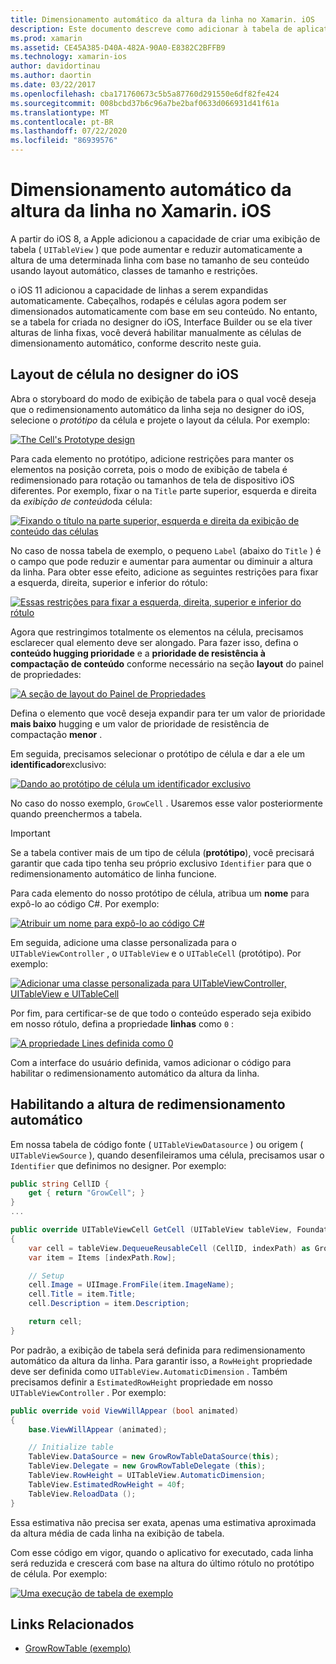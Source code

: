 ```yaml
---
title: Dimensionamento automático da altura da linha no Xamarin. iOS
description: Este documento descreve como adicionar à tabela de aplicativos Xamarin. iOS exibindo linhas cujas alturas variam com base no conteúdo. Ele discute o layout de célula no designer do iOS e habilita a altura de redimensionamento automático.
ms.prod: xamarin
ms.assetid: CE45A385-D40A-482A-90A0-E8382C2BFFB9
ms.technology: xamarin-ios
author: davidortinau
ms.author: daortin
ms.date: 03/22/2017
ms.openlocfilehash: cba171760673c5b5a87760d291550e6df82fe424
ms.sourcegitcommit: 008bcbd37b6c96a7be2baf0633d066931d41f61a
ms.translationtype: MT
ms.contentlocale: pt-BR
ms.lasthandoff: 07/22/2020
ms.locfileid: "86939576"
---
```

# <a name="auto-sizing-row-height-in-xamarinios"></a>Dimensionamento automático da altura da linha no Xamarin. iOS

A partir do iOS 8, a Apple adicionou a capacidade de criar uma exibição de tabela ( `UITableView` ) que pode aumentar e reduzir automaticamente a altura de uma determinada linha com base no tamanho de seu conteúdo usando layout automático, classes de tamanho e restrições.

o iOS 11 adicionou a capacidade de linhas a serem expandidas automaticamente. Cabeçalhos, rodapés e células agora podem ser dimensionados automaticamente com base em seu conteúdo. No entanto, se a tabela for criada no designer do iOS, Interface Builder ou se ela tiver alturas de linha fixas, você deverá habilitar manualmente as células de dimensionamento automático, conforme descrito neste guia.

## <a name="cell-layout-in-the-ios-designer"></a>Layout de célula no designer do iOS

Abra o storyboard do modo de exibição de tabela para o qual você deseja que o redimensionamento automático da linha seja no designer do iOS, selecione o *protótipo* da célula e projete o layout da célula. Por exemplo:

[![](autosizing-row-height-images/table01.png "The Cell's Prototype design")](autosizing-row-height-images/table01.png#lightbox)

Para cada elemento no protótipo, adicione restrições para manter os elementos na posição correta, pois o modo de exibição de tabela é redimensionado para rotação ou tamanhos de tela de dispositivo iOS diferentes. Por exemplo, fixar o na `Title` parte superior, esquerda e direita da *exibição de conteúdo*da célula:

[![Fixando o título na parte superior, esquerda e direita da exibição de conteúdo das células](autosizing-row-height-images/table02.png)](autosizing-row-height-images/table02.png#lightbox)

No caso de nossa tabela de exemplo, o pequeno `Label` (abaixo do `Title` ) é o campo que pode reduzir e aumentar para aumentar ou diminuir a altura da linha. Para obter esse efeito, adicione as seguintes restrições para fixar a esquerda, direita, superior e inferior do rótulo:

[![Essas restrições para fixar a esquerda, direita, superior e inferior do rótulo](autosizing-row-height-images/table03.png)](autosizing-row-height-images/table03.png#lightbox)

Agora que restringimos totalmente os elementos na célula, precisamos esclarecer qual elemento deve ser alongado. Para fazer isso, defina o **conteúdo hugging prioridade** e a **prioridade de resistência à compactação de conteúdo** conforme necessário na seção **layout** do painel de propriedades:

[![A seção de layout do Painel de Propriedades](autosizing-row-height-images/table03a.png)](autosizing-row-height-images/table03a.png#lightbox)

Defina o elemento que você deseja expandir para ter um valor de prioridade **mais baixo** hugging e um valor de prioridade de resistência de compactação **menor** .

Em seguida, precisamos selecionar o protótipo de célula e dar a ele um **identificador**exclusivo:

[![Dando ao protótipo de célula um identificador exclusivo](autosizing-row-height-images/table04.png)](autosizing-row-height-images/table04.png#lightbox)

No caso do nosso exemplo, `GrowCell` . Usaremos esse valor posteriormente quando preenchermos a tabela.

> [!IMPORTANT]
> Se a tabela contiver mais de um tipo de célula (**protótipo**), você precisará garantir que cada tipo tenha seu próprio exclusivo `Identifier` para que o redimensionamento automático de linha funcione.

Para cada elemento do nosso protótipo de célula, atribua um **nome** para expô-lo ao código C#. Por exemplo:

[![Atribuir um nome para expô-lo ao código C#](autosizing-row-height-images/table05.png)](autosizing-row-height-images/table05.png#lightbox)

Em seguida, adicione uma classe personalizada para o `UITableViewController` , o `UITableView` e o `UITableCell` (protótipo). Por exemplo: 

[![Adicionar uma classe personalizada para UITableViewController, UITableView e UITableCell](autosizing-row-height-images/table06.png)](autosizing-row-height-images/table06.png#lightbox)

Por fim, para certificar-se de que todo o conteúdo esperado seja exibido em nosso rótulo, defina a propriedade **linhas** como `0` :

[![A propriedade Lines definida como 0](autosizing-row-height-images/table06.png)](autosizing-row-height-images/table06a.png#lightbox)

Com a interface do usuário definida, vamos adicionar o código para habilitar o redimensionamento automático da altura da linha.

## <a name="enabling-auto-resizing-height"></a>Habilitando a altura de redimensionamento automático

Em nossa tabela de código fonte ( `UITableViewDatasource` ) ou origem ( `UITableViewSource` ), quando desenfileiramos uma célula, precisamos usar o `Identifier` que definimos no designer. Por exemplo:

```csharp
public string CellID {
    get { return "GrowCell"; }
}
...

public override UITableViewCell GetCell (UITableView tableView, Foundation.NSIndexPath indexPath)
{
    var cell = tableView.DequeueReusableCell (CellID, indexPath) as GrowRowTableCell;
    var item = Items [indexPath.Row];

    // Setup
    cell.Image = UIImage.FromFile(item.ImageName);
    cell.Title = item.Title;
    cell.Description = item.Description;

    return cell;
}
```

Por padrão, a exibição de tabela será definida para redimensionamento automático da altura da linha. Para garantir isso, a `RowHeight` propriedade deve ser definida como `UITableView.AutomaticDimension` . Também precisamos definir a `EstimatedRowHeight` propriedade em nosso `UITableViewController` . Por exemplo:

```csharp
public override void ViewWillAppear (bool animated)
{
    base.ViewWillAppear (animated);

    // Initialize table
    TableView.DataSource = new GrowRowTableDataSource(this);
    TableView.Delegate = new GrowRowTableDelegate (this);
    TableView.RowHeight = UITableView.AutomaticDimension;
    TableView.EstimatedRowHeight = 40f;
    TableView.ReloadData ();
}
```

Essa estimativa não precisa ser exata, apenas uma estimativa aproximada da altura média de cada linha na exibição de tabela.

Com esse código em vigor, quando o aplicativo for executado, cada linha será reduzida e crescerá com base na altura do último rótulo no protótipo de célula. Por exemplo:

[![Uma execução de tabela de exemplo](autosizing-row-height-images/table07.png)](autosizing-row-height-images/table07.png#lightbox)

## <a name="related-links"></a>Links Relacionados

- [GrowRowTable (exemplo)](https://docs.microsoft.com/samples/xamarin/ios-samples/growrowtable)
